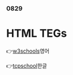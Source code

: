 ### 0829

# HTML TEGs

👉[w3schools](https://www.w3schools.com/tags/default.asp)영어

👉[tcpschool](http://www.tcpschool.com/html-tags/intro)한글

